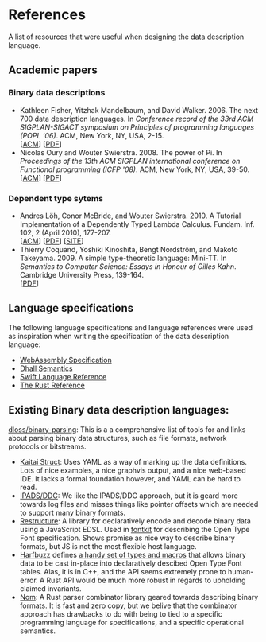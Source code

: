# References

A list of resources that were useful when designing the data description language.

## Academic papers

### Binary data descriptions

- Kathleen Fisher, Yitzhak Mandelbaum, and David Walker. 2006.
  The next 700 data description languages.
  In _Conference record of the 33rd ACM SIGPLAN-SIGACT symposium on Principles of programming languages (POPL '06)_.
  ACM, New York, NY, USA, 2-15.\
  [[ACM](https://dl.acm.org/citation.cfm?id=1111039)]
  [[PDF](https://www.cs.princeton.edu/~dpw/papers/700popl06.pdf)]
- Nicolas Oury and Wouter Swierstra. 2008.
  The power of Pi.
  In _Proceedings of the 13th ACM SIGPLAN international conference on Functional programming (ICFP '08)_.
  ACM, New York, NY, USA, 39-50.\
  [[ACM](https://dl.acm.org/citation.cfm?id=1411213)]
  [[PDF](https://cs.ru.nl/~wouters/Publications/ThePowerOfPi.pdf)]

### Dependent type sytems

- Andres Löh, Conor McBride, and Wouter Swierstra. 2010.
  A Tutorial Implementation of a Dependently Typed Lambda Calculus.
  Fundam. Inf. 102, 2 (April 2010), 177-207.\
  [[ACM](https://dl.acm.org/citation.cfm?id=1883637)]
  [[PDF](https://www.andres-loeh.de/LambdaPi/LambdaPi.pdf)]
  [[SITE](https://www.andres-loeh.de/LambdaPi/)]
- Thierry Coquand, Yoshiki Kinoshita, Bengt Nordström, and Makoto Takeyama. 2009.
  A simple type-theoretic language: Mini-TT.
  In _Semantics to Computer Science: Essays in Honour of Gilles Kahn_.
  Cambridge University Press, 139-164.\
  [[PDF](http://www.cse.chalmers.se/~bengt/papers/GKminiTT.pdf)]

## Language specifications

The following language specifications and language references were used as
inspiration when writing the specification of the data description language:

- [WebAssembly Specification](https://webassembly.github.io/spec/core/index.html)
- [Dhall Semantics](https://github.com/dhall-lang/dhall-lang/tree/master/standard)
- [Swift Language Reference](https://docs.swift.org/swift-book/ReferenceManual/AboutTheLanguageReference.html)
- [The Rust Reference](https://doc.rust-lang.org/reference/index.html)

## Existing Binary data description languages:

[dloss/binary-parsing](https://github.com/dloss/binary-parsing):
This is a a comprehensive list of tools for and links about parsing binary data
structures, such as file formats, network protocols or bitstreams.

- [Kaitai Struct](http://kaitai.io):
  Uses YAML as a way of marking up the data definitions. Lots of nice
  examples, a nice graphvis output, and a nice web-based IDE. It lacks a
  formal foundation however, and YAML can be hard to read.
- [IPADS/DDC](https://www.cs.princeton.edu/~dpw/papers/700popl06.pdf):
  We like the IPADS/DDC approach, but it is geard more towards log files and
  misses things like pointer offsets which are needed to support many
  binary formats.
- [Restructure](https://github.com/devongovett/restructure):
  A library for declaratively encode and decode binary data using a JavaScript
  EDSL. Used in [fontkit](https://github.com/devongovett/fontkit) for describing
  the Open Type Font specification. Shows promise as nice way to describe
  binary formats, but JS is not the most flexible host language.
- [Harfbuzz](https://github.com/behdad/harfbuzz) defines [a handy set of types
  and macros](https://github.com/behdad/harfbuzz/blob/master/src/hb-open-type-private.hh)
  that allows binary data to be cast in-place into declaratively descibed Open
  Type Font tables. Alas, it is in C++, and the API seems extremely prone to
  human-error. A Rust API would be much more robust in regards to upholding
  claimed invariants.
- [Nom](https://github.com/Geal/nom):
  A Rust parser combinator library geared towards describing binary
  formats. It is fast and zero copy, but we belive that the combinator
  approach has drawbacks to do with being to tied to a specific programming
  language for specifications, and a specific operational semantics.
